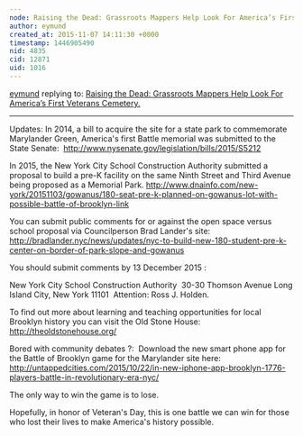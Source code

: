 ```yaml
---
node: Raising the Dead: Grassroots Mappers Help Look For America’s First Veterans Cemetery.
author: eymund
created_at: 2015-11-07 14:11:30 +0000
timestamp: 1446905490
nid: 4835
cid: 12871
uid: 1016
---
```




[eymund](../profile/eymund) replying to: [Raising the Dead: Grassroots Mappers Help Look For America’s First Veterans Cemetery.](../notes/eymund-diegel/11-9-2012/raising-dead-grassroots-mapping-helps-look-america-s-first-veteran-s-c)

----
Updates:
In 2014, a bill to acquire the site for a state park to commemorate Marylander Green, America's first Battle memorial was submitted to the State Senate:   http://www.nysenate.gov/legislation/bills/2015/S5212



In 2015, the New York City School Construction Authority submitted a proposal to build a pre-K facility on the same Ninth Street and Third Avenue being proposed as a Memorial Park.
http://www.dnainfo.com/new-york/20151103/gowanus/180-seat-pre-k-planned-on-gowanus-lot-with-possible-battle-of-brooklyn-link

You can submit public comments for or against the open space versus school proposal via Councilperson Brad Lander's site: http://bradlander.nyc/news/updates/nyc-to-build-new-180-student-pre-k-center-on-border-of-park-slope-and-gowanus

You should submit comments by 13 December 2015 :

New York City School Construction Authority 
30-30 Thomson Avenue Long Island City, New York 11101 
Attention: Ross J. Holden.

To find out more about learning and teaching opportunities for local Brooklyn history you can visit the Old Stone House: http://theoldstonehouse.org/

Bored with community debates ?: 
Download the new smart phone app for the Battle of Brooklyn game for the Marylander site here: http://untappedcities.com/2015/10/22/in-new-iphone-app-brooklyn-1776-players-battle-in-revolutionary-era-nyc/

The only way to win the game is to lose.

Hopefully, in honor of Veteran's Day, this is one battle we can win for those who lost their lives to make America's history possible.

